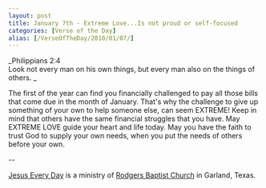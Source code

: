 ```yaml
---
layout: post
title: January 7th - Extreme Love...Is not proud or self-focused
categories: [Verse of the Day]
alias: [/VerseOfTheDay/2010/01/07/]
---
```


_Philippians 2:4  
Look not every man on his own things, but every man also on the
things of others. _

The first of the year can find you financially challenged to pay
all those bills that come due in the month of January. That's why the
challenge to give up something of your own to help someone else, can
seem EXTREME! Keep in mind that others have the same financial
struggles that you have. May EXTREME LOVE guide your heart and life
today. May you have the faith to trust God to supply your own needs,
when you put the needs of others before your own.

 --

<a href=http://jesuseveryday.net>Jesus Every Day</a> is a ministry of <a href=http://rodgersbaptist.net>Rodgers Baptist Church</a> in Garland, Texas.
